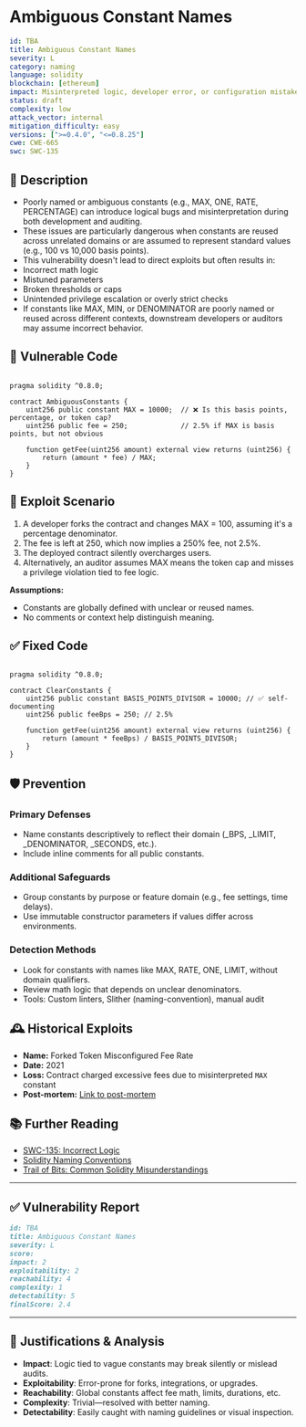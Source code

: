 # Ambiguous Constant Names

```YAML
id: TBA
title: Ambiguous Constant Names 
severity: L
category: naming
language: solidity
blockchain: [ethereum]
impact: Misinterpreted logic, developer error, or configuration mistakes
status: draft
complexity: low
attack_vector: internal
mitigation_difficulty: easy
versions: [">=0.4.0", "<=0.8.25"]
cwe: CWE-665
swc: SWC-135
```

## 📝 Description

- Poorly named or ambiguous constants (e.g., MAX, ONE, RATE, PERCENTAGE) can introduce logical bugs and misinterpretation during both development and auditing.
- These issues are particularly dangerous when constants are reused across unrelated domains or are assumed to represent standard values (e.g., 100 vs 10,000 basis points).
- This vulnerability doesn't lead to direct exploits but often results in:
- Incorrect math logic
- Mistuned parameters
- Broken thresholds or caps
- Unintended privilege escalation or overly strict checks
- If constants like MAX, MIN, or DENOMINATOR are poorly named or reused across different contexts, downstream developers or auditors may assume incorrect behavior.

## 🚨 Vulnerable Code

```solidity

pragma solidity ^0.8.0;

contract AmbiguousConstants {
    uint256 public constant MAX = 10000;  // ❌ Is this basis points, percentage, or token cap?
    uint256 public fee = 250;             // 2.5% if MAX is basis points, but not obvious

    function getFee(uint256 amount) external view returns (uint256) {
        return (amount * fee) / MAX;
    }
}
```

## 🧪 Exploit Scenario

1. A developer forks the contract and changes MAX = 100, assuming it's a percentage denominator.
2. The fee is left at 250, which now implies a 250% fee, not 2.5%.
3. The deployed contract silently overcharges users.
4. Alternatively, an auditor assumes MAX means the token cap and misses a privilege violation tied to fee logic.

**Assumptions:**

- Constants are globally defined with unclear or reused names.
- No comments or context help distinguish meaning.

## ✅ Fixed Code

```solidity

pragma solidity ^0.8.0;

contract ClearConstants {
    uint256 public constant BASIS_POINTS_DIVISOR = 10000; // ✅ self-documenting
    uint256 public feeBps = 250; // 2.5%

    function getFee(uint256 amount) external view returns (uint256) {
        return (amount * feeBps) / BASIS_POINTS_DIVISOR;
    }
}
```

## 🛡️ Prevention

### Primary Defenses

- Name constants descriptively to reflect their domain (_BPS, _LIMIT, _DENOMINATOR, _SECONDS, etc.).
- Include inline comments for all public constants.

### Additional Safeguards

- Group constants by purpose or feature domain (e.g., fee settings, time delays).
- Use immutable constructor parameters if values differ across environments.

### Detection Methods

- Look for constants with names like MAX, RATE, ONE, LIMIT, without domain qualifiers.
- Review math logic that depends on unclear denominators.
- Tools: Custom linters, Slither (naming-convention), manual audit

## 🕰️ Historical Exploits

- **Name:** Forked Token Misconfigured Fee Rate 
- **Date:** 2021 
- **Loss:** Contract charged excessive fees due to misinterpreted `MAX` constant 
- **Post-mortem:** [Link to post-mortem](https://web.archive.org/web/*/redacted.example.com) 
  

## 📚 Further Reading

- [SWC-135: Incorrect Logic](https://swcregistry.io/docs/SWC-135/) 
- [Solidity Naming Conventions](https://docs.soliditylang.org/en/latest/style-guide.html#naming-conventions)
- [Trail of Bits: Common Solidity Misunderstandings](https://blog.trailofbits.com/) 
  
---
  
## ✅ Vulnerability Report
```markdown
id: TBA
title: Ambiguous Constant Names 
severity: L
score:
impact: 2  
exploitability: 2 
reachability: 4 
complexity: 1  
detectability: 5 
finalScore: 2.4
```

---

## 📄 Justifications & Analysis

- **Impact**: Logic tied to vague constants may break silently or mislead audits.
- **Exploitability**: Error-prone for forks, integrations, or upgrades.
- **Reachability**: Global constants affect fee math, limits, durations, etc.
- **Complexity**: Trivial—resolved with better naming.
- **Detectability**: Easily caught with naming guidelines or visual inspection.